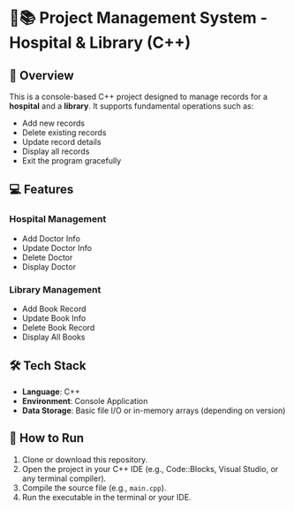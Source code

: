 # 🏥📚 Project Management System - Hospital & Library (C++)

## 📌 Overview
This is a console-based C++ project designed to manage records for a **hospital** and a **library**. It supports fundamental operations such as:
- Add new records
- Delete existing records
- Update record details
- Display all records
- Exit the program gracefully

## 💻 Features
### Hospital Management
- Add Doctor Info
- Update Doctor Info
- Delete Doctor 
- Display Doctor 

### Library Management
- Add Book Record
- Update Book Info
- Delete Book Record
- Display All Books

## 🛠️ Tech Stack
- **Language**: C++
- **Environment**: Console Application
- **Data Storage**: Basic file I/O or in-memory arrays (depending on version)

## 🚀 How to Run
1. Clone or download this repository.
2. Open the project in your C++ IDE (e.g., Code::Blocks, Visual Studio, or any terminal compiler).
3. Compile the source file (e.g., `main.cpp`).
4. Run the executable in the terminal or your IDE.

